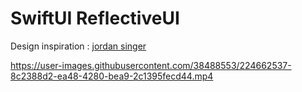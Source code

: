 # SwiftUI ReflectiveUI

Design inspiration : [jordan singer](https://twitter.com/i/status/1632405969190748166)


https://user-images.githubusercontent.com/38488553/224662537-8c2388d2-ea48-4280-bea9-2c1395fecd44.mp4

